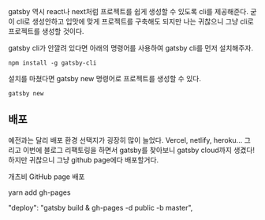 gatsby 역시 react나 next처럼 프로젝트를 쉽게 생성할 수 있도록 cli를 제공해준다. 굳이 cli로 생성안하고 입맛에 맞게 프로젝트를 구축해도 되지만 나는 귀찮으니 그냥 cli로 프로젝트를 생성할 것이다.

gatsby cli가 안깔려 있다면 아래의 명령어를 사용하여 gatsby cli를 먼저 설치해주자.

```
npm install -g gatsby-cli
```

설치를 마쳤다면 gatsby new 명령어로 프로젝트를 생성할 수 있다.

```
gatsby new
```

## 배포

예전과는 달리 배포 환경 선택지가 굉장히 많이 늘었다. Vercel, netlify, heroku... 그리고 이번에 블로그 리팩토링을 하면서 gatsby를 찾아보니 gatsby cloud까지 생겼다!
하지만 귀찮으니 그냥 github page에다 배포할거다.

개츠비 GitHub page 배포

yarn add gh-pages

"deploy": "gatsby build & gh-pages -d public -b master",
